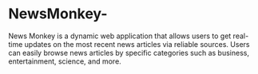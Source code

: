 # NewsMonkey-
News Monkey is a dynamic web application that allows users to get real-time updates on the most recent news articles via reliable sources. Users can easily browse news articles by specific categories such as business, entertainment, science, and more.
